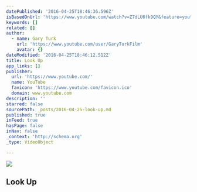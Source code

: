 ```yaml
---
datePublished: '2016-04-25T18:46:36.596Z'
isBasedOnUrl: 'https://www.youtube.com/watch?v=Z7dLU6fk9QY&feature=youtu.be&list=PLoh_dGQ3aUhvr6c5hASTc5wFkjQ3COFXi'
keywords: []
related: []
author:
  - name: Gary Turk
    url: 'https://www.youtube.com/user/GaryTurkFilm'
    avatar: {}
dateModified: '2016-04-25T18:46:12.512Z'
title: Look Up
app_links: []
publisher:
  url: 'https://www.youtube.com/'
  name: YouTube
  favicon: 'https://www.youtube.com/favicon.ico'
  domain: www.youtube.com
description: ''
starred: false
sourcePath: _posts/2016-04-25-look-up.md
published: true
inFeed: true
hasPage: false
inNav: false
_context: 'http://schema.org'
_type: VideoObject

---
```

<article style=""><img src="https://s3-us-west-2.amazonaws.com/the-grid-img/p/32f883a7332fd5bcca5796b169afb8cac8d3bf20.png" /><h1>Look Up</h1></article>